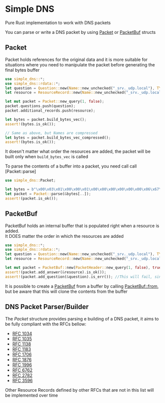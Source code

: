 # Simple DNS
Pure Rust implementation to work with DNS packets

You can parse or write a DNS packet by using [Packet](`Packet`) or [PacketBuf](`PacketBuf`) structs

## Packet
Packet holds references for the original data and it is more suitable for situations where
you need to manipulate the packet before generating the final bytes buffer

```rust
use simple_dns::*;
use simple_dns::rdata::*;
let question = Question::new(Name::new_unchecked("_srv._udp.local"), TYPE::TXT.into(), CLASS::IN.into(), false);
let resource = ResourceRecord::new(Name::new_unchecked("_srv._udp.local"), CLASS::IN, 10, RData::A(A { address: 10 }));

let mut packet = Packet::new_query(1, false);
packet.questions.push(question);
packet.additional_records.push(resource);

let bytes = packet.build_bytes_vec();
assert!(bytes.is_ok());

// Same as above, but Names are compressed
let bytes = packet.build_bytes_vec_compressed();
assert!(bytes.is_ok());
```
It doesn't matter what order the resources are added, the packet will be built only when `build_bytes_vec` is called

To parse the contents of a buffer into a packet, you need call call [Packet::parse]
```rust
use simple_dns::Packet;

let bytes = b"\x00\x03\x01\x00\x00\x01\x00\x00\x00\x00\x00\x00\x06\x67\x6f\x6f\x67\x6c\x65\x03\x63\x6f\x6d\x00\x00\x01\x00\x01";
let packet = Packet::parse(&bytes[..]);
assert!(packet.is_ok());
```

## PacketBuf
PacketBuf holds an internal buffer that is populated right when a resource is added.  
It DOES matter the order in which the resources are added

```rust
use simple_dns::*;
use simple_dns::rdata::*;
let question = Question::new(Name::new_unchecked("_srv._udp.local"), TYPE::TXT.into(), CLASS::IN.into(), false);
let resource = ResourceRecord::new(Name::new_unchecked("_srv._udp.local"), CLASS::IN, 10, RData::A(A { address: 10 }));

let mut packet = PacketBuf::new(PacketHeader::new_query(1, false), true);
assert!(packet.add_answer(&resource).is_ok());
assert!(packet.add_question(&question).is_err()); //This will fail, since an answer is already added
```

It is possible to create a [PacketBuf](`PacketBuf`) from a buffer by calling [PacketBuf::from](`PacketBuf::from`), but be aware that this will clone the contents from the buffer

## DNS Packet Parser/Builder
The *Packet* structure provides parsing e building of a DNS packet, it aims to be fully compliant with the RFCs bellow:
- [RFC 1034](https://tools.ietf.org/html/rfc1034)
- [RFC 1035](https://tools.ietf.org/html/rfc1035)
- [RFC 1138](https://tools.ietf.org/html/rfc1138)
- [RFC 1183](https://tools.ietf.org/html/rfc1183)
- [RFC 1706](https://tools.ietf.org/html/rfc1706)
- [RFC 1876](https://tools.ietf.org/html/rfc1876)
- [RFC 1996](https://tools.ietf.org/html/rfc1996)
- [RFC 6762](https://tools.ietf.org/html/rfc6762)
- [RFC 2782](https://tools.ietf.org/html/rfc2782)
- [RFC 3596](https://tools.ietf.org/html/rfc3596)

Other Resource Records defined by other RFCs that are not in this list will be implemented over time

